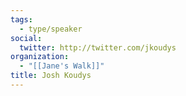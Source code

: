 ```yaml
---
tags:
  - type/speaker
social:
  twitter: http://twitter.com/jkoudys
organization:
  - "[[Jane's Walk]]"
title: Josh Koudys
---
```


